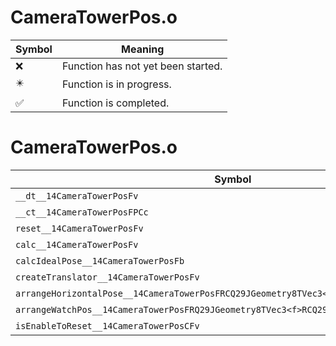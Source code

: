 # CameraTowerPos.o
| Symbol | Meaning 
| ------------- | ------------- 
| :x: | Function has not yet been started. 
| :eight_pointed_black_star: | Function is in progress. 
| :white_check_mark: | Function is completed. 


# CameraTowerPos.o
| Symbol | Decompiled? |
| ------------- | ------------- |
| `__dt__14CameraTowerPosFv` | :white_check_mark: |
| `__ct__14CameraTowerPosFPCc` | :white_check_mark: |
| `reset__14CameraTowerPosFv` | :x: |
| `calc__14CameraTowerPosFv` | :x: |
| `calcIdealPose__14CameraTowerPosFb` | :x: |
| `createTranslator__14CameraTowerPosFv` | :white_check_mark: |
| `arrangeHorizontalPose__14CameraTowerPosFRCQ29JGeometry8TVec3<f>RQ29JGeometry8TVec3<f>` | :x: |
| `arrangeWatchPos__14CameraTowerPosFRQ29JGeometry8TVec3<f>RCQ29JGeometry8TVec3<f>` | :x: |
| `isEnableToReset__14CameraTowerPosCFv` | :x: |
